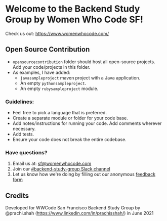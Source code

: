 # Welcome to the Backend Study Group by Women Who Code SF!

Check us out: https://www.womenwhocode.com/

## Open Source Contribution

- `opensourcecontribution` folder should host all open-source projects. Add your code/projects in
  this folder.
- As examples, I have added:
    - `javasampleproject` maven project with a Java application.
    - An empty `pythonsampleproject`.
    - An empty `rubysampleproject` module.

### Guidelines:

- Feel free to pick a language that is preferred.
- Create a separate module or folder for your code base.
- Add notes/instructions for running your code. Add comments wherever necessary.
- Add tests.
- Ensure your code does not break the entire codebase.

### Have questions?

1. Email us at: sf@womenwhocode.com
2. Join
   our [#backend-study-group Slack channel](https://join.slack.com/t/wwcode/shared_invite/zt-d09eelt3-UyQb93pVtrP78moG54oQGw)
3. Let us know how we're doing by filling out our
   anonymous [feedback form](https://forms.gle/UrhztqutyE7oAf9Q6)

## Credits

Developed for WWCode San Francisco Backend Study Group by
@prachi.shah (https://www.linkedin.com/in/prachisshah/) in June 2021